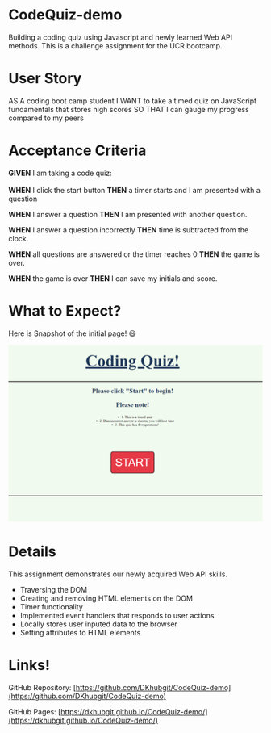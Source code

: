# CodeQuiz-demo
Building a coding quiz using Javascript and newly learned Web API methods. This is a challenge assignment for the UCR bootcamp.


# User Story

AS A coding boot camp student
I WANT to take a timed quiz on JavaScript fundamentals that stores high scores
SO THAT I can gauge my progress compared to my peers

# Acceptance Criteria

**GIVEN** I am taking a code quiz: <br> <br>
**WHEN** I click the start button
**THEN** a timer starts and I am presented with a question

**WHEN** I answer a question
**THEN** I am presented with another question.

**WHEN** I answer a question incorrectly
**THEN** time is subtracted from the clock.

**WHEN** all questions are answered or the timer reaches 0
**THEN** the game is over.

**WHEN** the game is over
**THEN** I can save my initials and score.

# What to Expect?

Here is  Snapshot of the initial page! 😃

![CodeQuiz inital page](/images/CodeQuiz-ScrnShot1.PNG)

# Details 

This assignment demonstrates our newly acquired Web API skills.

- Traversing the DOM
- Creating and removing HTML elements on the DOM
- Timer functionality
- Implemented event handlers that responds to user actions
- Locally stores user inputed data to the browser
- Setting attributes to HTML elements

# Links!

GitHub Repository: [https://github.com/DKhubgit/CodeQuiz-demo](https://github.com/DKhubgit/CodeQuiz-demo)

GitHub Pages: [https://dkhubgit.github.io/CodeQuiz-demo/](https://dkhubgit.github.io/CodeQuiz-demo/)
